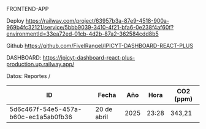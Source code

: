 FRONTEND-APP

Deploy https://railway.com/project/63957b3a-87e9-4518-900a-969b4fc32121/service/5bbb9039-3410-4f21-bfa6-0e238f4af60f?environmentId=33ea72ed-01cb-4d2b-87a2-362584cdd8b5

Github https://github.com/FivelRangel/IPICYT-DASHBOARD-REACT-PLUS

DASHBOARD: https://ipicyt-dashboard-react-plus-production.up.railway.app/


Datos:
Reportes / 

| ID                                   | Fecha       | Año  | Hora  | CO2 (ppm) |
|-------------------------------------|-------------|------|-------|-----------|
| 5d6c467f-54e5-457a-b60c-ec1a5ab0fb36 | 20 de abril | 2025 | 23:28 | 343,21    |
